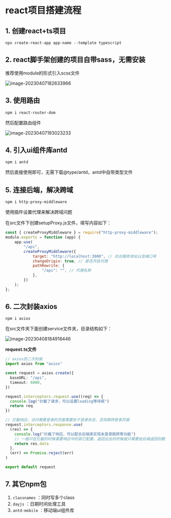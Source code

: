 # react项目搭建流程

## 1. 创建react+ts项目

`npx create-react-app app-name --template typescript`

## 2. react脚手架创建的项目自带sass，无需安装

推荐使用module的形式引入scss文件

![image-20230407182633966](C:\Users\Admin\AppData\Roaming\Typora\typora-user-images\image-20230407182633966.png)

## 3. 使用路由

`npm i react-router-dom`

然后配置路由组件

![image-20230407193023233](C:\Users\Admin\AppData\Roaming\Typora\typora-user-images\image-20230407193023233.png)

## 4. 引入ui组件库antd

`npm i antd`

然后直接使用即可，无需下载@type/antd，antd中自带类型文件

## 5. 连接后端，解决跨域

`npm i http-proxy-middleware`

使用插件设置代理来解决跨域问题

在src文件下创建setupProxy.js文件，填写内容如下：

```js
const { createProxyMiddleware } = require("http-proxy-middleware");
module.exports = function (app) {
    app.use(
        "/api",
        createProxyMiddleware({
            target: "http://localhost:3000", // 后台服务地址以及端口号
            changeOrigin: true, // 是否开启代理
            pathRewrite: {
                "/api": "", // 代理名称
            },
        })
    );
};
```



## 6. 二次封装axios

`npm i axios`

在src文件夹下面创建service文件夹，目录结构如下：

![image-20230408184918446](C:\Users\Admin\AppData\Roaming\Typora\typora-user-images\image-20230408184918446.png)

**request.ts文件**

```ts
// axios的二次封装
import axios from "axios"

const request = axios.create({
  baseURL: "/api",
  timeout: 6000,
})

request.interceptors.request.use((req) => {
  console.log("拦截了请求，可以设置loading等待框")
  return req
})

// 拦截响应，访问需要登录的页面需要处于登录状态，否则跳转登录页面
request.interceptors.response.use(
  (res) => {
    console.log("拦截了响应，可以配合后端来实现未登录跳转等功能")
    // 一般只在拦截的时候需要响应中的其它配置，返回出去的时候就只需要给后端返回的数据即可，所以return res.data
    return res.data
  },
  (err) => Promise.reject(err)
)

export default request
```

## 7. 其它npm包

1. `classnames` ：同时写多个class
2. `dayjs` ：日期时间处理工具
3. `antd-mobile` ：移动端ui组件库








